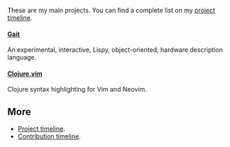 These are my main projects.  You can find a complete list on my
[project timeline](timeline/).


#### [Gait](https://github.com/axvr/gait)

An experimental, interactive, Lispy, object-oriented, hardware description
language.


#### [Clojure.vim](https://github.com/clojure-vim/clojure.vim)

Clojure syntax highlighting for Vim and Neovim.


## More

- [Project timeline](timeline/).
- [Contribution timeline](contributions/).
